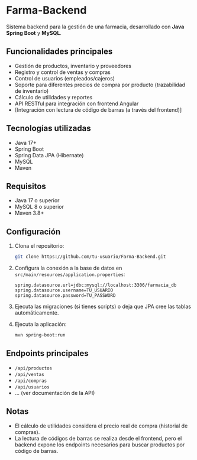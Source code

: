 # Farma-Backend

Sistema backend para la gestión de una farmacia, desarrollado con **Java Spring Boot** y **MySQL**.

## Funcionalidades principales

- Gestión de productos, inventario y proveedores
- Registro y control de ventas y compras
- Control de usuarios (empleados/cajeros)
- Soporte para diferentes precios de compra por producto (trazabilidad de inventario)
- Cálculo de utilidades y reportes
- API RESTful para integración con frontend Angular
- [Integración con lectura de código de barras (a través del frontend)]

## Tecnologías utilizadas

- Java 17+
- Spring Boot
- Spring Data JPA (Hibernate)
- MySQL
- Maven

## Requisitos

- Java 17 o superior
- MySQL 8 o superior
- Maven 3.8+

## Configuración

1. Clona el repositorio:
   ```bash
   git clone https://github.com/tu-usuario/Farma-Backend.git
   ```

2. Configura la conexión a la base de datos en `src/main/resources/application.properties`:
   ```
   spring.datasource.url=jdbc:mysql://localhost:3306/farmacia_db
   spring.datasource.username=TU_USUARIO
   spring.datasource.password=TU_PASSWORD
   ```

3. Ejecuta las migraciones (si tienes scripts) o deja que JPA cree las tablas automáticamente.

4. Ejecuta la aplicación:
   ```bash
   mvn spring-boot:run
   ```

## Endpoints principales

- `/api/productos`
- `/api/ventas`
- `/api/compras`
- `/api/usuarios`
- ... (ver documentación de la API)

## Notas

- El cálculo de utilidades considera el precio real de compra (historial de compras).
- La lectura de códigos de barras se realiza desde el frontend, pero el backend expone los endpoints necesarios para buscar productos por código de barras.

